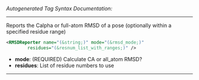 _Autogenerated Tag Syntax Documentation:_

---
Reports the Calpha or full-atom RMSD of a pose (optionally within a specified residue range)

```xml
<RMSDReporter name="(&string;)" mode="(&rmsd_mode;)"
        residues="(&resnum_list_with_ranges;)" />
```

-   **mode**: (REQUIRED) Calculate CA or all_atom RMSD?
-   **residues**: List of residue numbers to use

---
